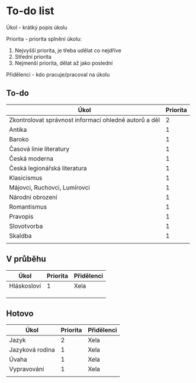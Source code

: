 # To-do list

Úkol - krátký popis úkolu

Priorita - priorita splnění úkolu:
1. Nejvyšší priorita, je třeba udělat co nejdříve
2. Střední priorita
3. Nejmenší priorita, dělat až jako poslední

Přidělenci - kdo pracuje/pracoval na úkolu

## To-do

| Úkol                                                  | Priorita |
| ----------------------------------------------------- | -------- |
| Zkontrolovat správnost informací ohledně autorů a děl | 2        |
| Antika                                                | 1        |
| Baroko                                                | 1        |
| Časová linie literatury                               | 1        |
| Česká moderna                                         | 1        |
| Česká legionářská literatura                          | 1        |
| Klasicismus                                           | 1        |
| Májovci, Ruchovci, Lumírovci                          | 1        |
| Národní obrození                                      | 1        |
| Romantismus                                           | 1        |
| Pravopis                                              | 1        |
| Slovotvorba                                           | 1        |
| Skaldba                                               | 1        |
|                                                       |          |

## V průběhu

| Úkol        | Priorita | Přidělenci |
| ----------- | -------- | ---------- |
| Hláskosloví | 1        | Xela       |
|             |          |            |
|             |          |            |
|             |          |            |

## Hotovo

| Úkol            | Priorita | Přidělenci |
| --------------- | -------- | ---------- |
| Jazyk           | 2        | Xela       |
| Jazyková rodina | 1        | Xela       |
| Úvaha           | 1        | Xela       |
| Vypravování     | 1        | Xela       |
|                 |          |            |
